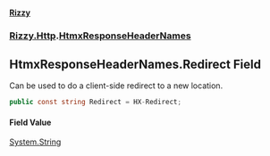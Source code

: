 #### [Rizzy](index 'index')
### [Rizzy.Http](Rizzy.Http 'Rizzy.Http').[HtmxResponseHeaderNames](Rizzy.Http.HtmxResponseHeaderNames 'Rizzy.Http.HtmxResponseHeaderNames')

## HtmxResponseHeaderNames.Redirect Field

Can be used to do a client-side redirect to a new location.

```csharp
public const string Redirect = HX-Redirect;
```

#### Field Value
[System.String](https://docs.microsoft.com/en-us/dotnet/api/System.String 'System.String')
